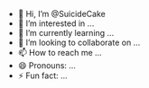 - 👋 Hi, I’m @SuicideCake
- 👀 I’m interested in ...
- 🌱 I’m currently learning ...
- 💞️ I’m looking to collaborate on ...
- 📫 How to reach me ...
- 😄 Pronouns: ...
- ⚡ Fun fact: ...

<!---
SuicideCake/SuicideCake is a ✨ special ✨ repository because its `README.md` (this file) appears on your GitHub profile.
You can click the Preview link to take a look at your changes.
--->
